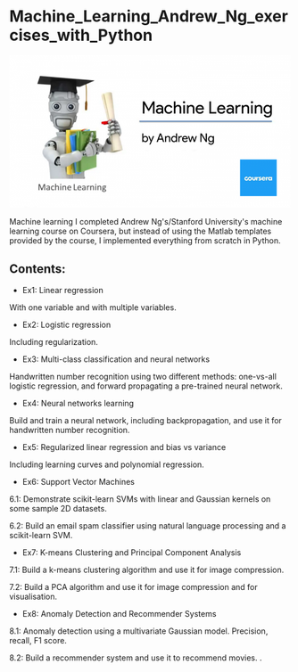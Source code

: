 # Machine_Learning_Andrew_Ng_exercises_with_Python
![](https://github.com/SoroushGhaderi/Machine_Learning_Andrew_Ng_exercises_with_Python/blob/master/machine-learning-stanford-andrew-ng-course.png)

Machine learning
I completed Andrew Ng's/Stanford University's machine learning course on Coursera, but instead of using the Matlab templates provided by the course, I implemented everything from scratch in Python.

## Contents:

* Ex1: Linear regression

With one variable and with multiple variables.

* Ex2: Logistic regression

Including regularization.

* Ex3: Multi-class classification and neural networks

Handwritten number recognition using two different methods: one-vs-all logistic regression, and forward propagating a pre-trained neural network.

* Ex4: Neural networks learning

Build and train a neural network, including backpropagation, and use it for handwritten number recognition.

* Ex5: Regularized linear regression and bias vs variance

Including learning curves and polynomial regression.

* Ex6: Support Vector Machines

6.1: Demonstrate scikit-learn SVMs with linear and Gaussian kernels on some sample 2D datasets.

6.2: Build an email spam classifier using natural language processing and a scikit-learn SVM.

* Ex7: K-means Clustering and Principal Component Analysis

7.1: Build a k-means clustering algorithm and use it for image compression.

7.2: Build a PCA algorithm and use it for image compression and for visualisation.

* Ex8: Anomaly Detection and Recommender Systems

8.1: Anomaly detection using a multivariate Gaussian model. Precision, recall, F1 score.

8.2: Build a recommender system and use it to recommend movies.
.
